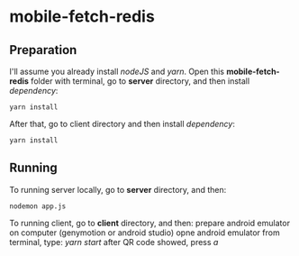 # mobile-fetch-redis

## Preparation

 I'll assume you already install *nodeJS* and *yarn*.
 Open this **mobile-fetch-redis** folder with terminal, go to **server** directory, and then install *dependency*:

    yarn install

 After that, go to client directory and then install *dependency*:

    yarn install

## Running

 To running server locally, go to **server** directory, and then: 

    nodemon app.js

 To running client, go to **client** directory, and then: 
    prepare android emulator on computer (genymotion or android studio)
    opne android emulator
    from terminal, type: *yarn start*
    after QR code showed, press *a*
    




